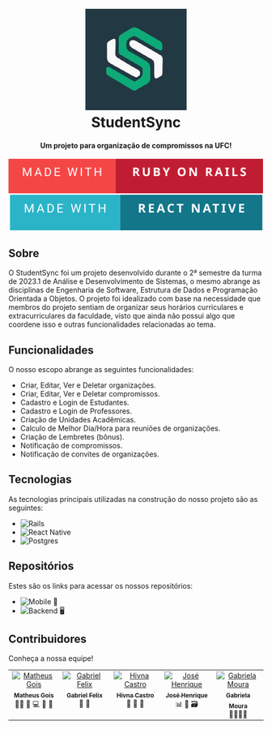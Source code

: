 
<h1 align="center">
  <br>
    <img src="./ssync.jpg" alt="StudentSync" width="200">
  <br>
  StudentSync
  <br>
</h1>

<h4 align="center">Um projeto para organização de compromissos na UFC!</h4>

<div align="center">
  <img src="./made-with-ruby-on-rails.svg">
  <img src="./made-with-react-native.svg">
</div>

## Sobre

O StudentSync foi um projeto desenvolvido durante o 2ª semestre da turma de 2023.1 de Análise e Desenvolvimento de Sistemas, o mesmo abrange as disciplinas de Engenharia de Software, Estrutura de Dados e Programação Orientada a Objetos. O projeto foi idealizado com base na necessidade que membros do projeto sentiam de organizar seus horários curriculares e extracurriculares da faculdade, visto que ainda não possui algo que coordene isso e outras funcionalidades relacionadas ao tema.

## Funcionalidades
O nosso escopo abrange as seguintes funcionalidades:
* Criar, Editar, Ver e Deletar organizações.
* Criar, Editar, Ver e Deletar compromissos.
* Cadastro e Login de Estudantes.
* Cadastro e Login de Professores.
* Criação de Unidades Acadêmicas.
* Calculo de Melhor Dia/Hora para reuniões de organizações.
* Criação de Lembretes (bônus).
* Notificação de compromissos.
* Notificação de convites de organizações.

## Tecnologias

As tecnologias principais utilizadas na construção do nosso projeto são as seguintes:
- ![Rails](https://img.shields.io/badge/rails-%23CC0000.svg?style=for-the-badge&logo=ruby-on-rails&logoColor=white)
- ![React Native](https://img.shields.io/badge/react_native-%2320232a.svg?style=for-the-badge&logo=react&logoColor=%2361DAFB)
- ![Postgres](https://img.shields.io/badge/postgres-%23316192.svg?style=for-the-badge&logo=postgresql&logoColor=white)

## Repositórios

Estes são os links para acessar os nossos repositórios:
- ![Mobile 📱](https://github.com/StudentSync/StudentSync-mobile/tree/develop)
- ![Backend 🖥️](https://github.com/StudentSync/StudentSync-api/tree/develop)

## Contribuidores

Conheça a nossa equipe!

<table>
  <tbody>
    <tr>
      <td align="center" valign="top" width="14.28%"><a href="https://github.com/dev-Gois"><img src="https://avatars.githubusercontent.com/u/124711079?v=4" width="100px;" alt="Matheus Gois"/><br /><sub><b>Matheus Gois</b></sub></a><br /><a title="Scrum Master">👑</a><a title="Requisitos">📝</a> <a title="Documentação">📖</a> <a title="Equipe Backend">💻</a> <a title="Equipe Mobile">📱</a> <a title="Code Review">👀</a> </td>
      <td align="center" valign="top" width="14.28%"><a href="https://github.com/gabrielfelxx"><img src="https://avatars.githubusercontent.com/u/121199528?v=4" width="100px;" alt="Gabriel Felix"/><br /><sub><b>Gabriel Felix</b></sub></a><br /><a title="Equipe Mobile">📱</a> <a title="UX/UI">🎨</a> </td>
      <td align="center" valign="top" width="14.28%"><a href="https://github.com/Hivna-Castro"><img src="https://avatars.githubusercontent.com/u/134798674?v=4" width="100px;" alt="Hivna Castro"/><br /><sub><b>Hivna Castro</b></sub></a><br /><a title="Equipe Mobile">📱</a> <a title="UX/UI">🎨</a> <a title="Requisitos">📝</a>  </td>
            <td align="center" valign="top" width="14.28%"><a href="https://github.com/jhenrique04"><img src="https://avatars.githubusercontent.com/u/115225048?v=4" width="100px;" alt="José Henrique"/><br /><sub><b>José Henrique</b></sub></a><br /><a title="Gerenciamento de Riscos">📊</a> <a title="Requisitos">📝</a> <a title="DBA">🗃️</a> </td>
                  <td align="center" valign="top" width="14.28%"><a href="https://github.com/gabrielam0ura"><img src="https://avatars.githubusercontent.com/u/138982116?v=4" width="100px;" alt="Gabriela Moura"/><br /><sub><b>Gabriela Moura</b></sub></a> <br/> <a title="Apresentação">👩🏼‍💼️</a><a title="Testes de Aceitação">️🧪</a  </td>
    </tr>
  </tbody>
</table>


